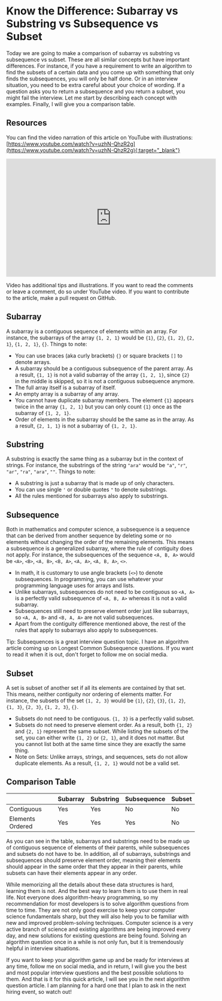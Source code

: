 # Know the Difference: Subarray vs Substring vs Subsequence vs Subset
Today we are going to make a comparison of subarray vs substring vs subsequence vs subset. These are all similar concepts but have important differences. For instance, if you have a requirement to write an algorithm to find the subsets of a certain data and you come up with something that only finds the subsequences, you will only be half done. Or in an interview situation, you need to be extra careful about your choice of wording. If a question asks you to return a subsequence and you return a subset, you might fail the interview. Let me start by describing each concept with examples. Finally, I will give you a comparison table.

## Resources
You can find the video narration of this article on YouTube with illustrations: [https://www.youtube.com/watch?v=uzhN-QhzR2g](https://www.youtube.com/watch?v=uzhN-QhzR2g){:target="_blank"}

<iframe width="560" height="315" src="https://www.youtube.com/embed/uzhN-QhzR2g" frameborder="0" allow="accelerometer; autoplay; encrypted-media; gyroscope; picture-in-picture" allowfullscreen></iframe>

Video has additional tips and illustrations. If you want to read the comments or leave a comment, do so under YouTube video. If you want to contribute to the article, make a pull request on GitHub.

## Subarray
A subarray is a contiguous sequence of elements within an array. For instance, the subarrays of the array `{1, 2, 1}` would be `{1}`, `{2}`, `{1, 2}`, `{2, 1}`, `{1, 2, 1}`, `{}`. Things to note:
* You can use braces (aka curly brackets) `{}` or square brackets `[]` to denote arrays.
* A subarray should be a contiguous subsequence of the parent array. As a result, `{1, 1}` is not a valid subarray of the array `{1, 2, 1}`, since `{2}` in the middle is skipped, so it is not a contiguous subsequence anymore.
* The full array itself is a subarray of itself.
* An empty array is a subarray of any array.
* You cannot have duplicate subarray members. The element `{1}` appears twice in the array `{1, 2, 1}` but you can only count `{1}` once as the subarray of `{1, 2, 1}`.
* Order of elements in the subarray should be the same as in the array. As a result, `{2, 1, 1}` is not a subarray of `{1, 2, 1}`.

## Substring
A substring is exactly the same thing as a subarray but in the context of strings. For instance, the substrings of the string `"ara"` would be `"a"`, `"r"`, `"ar"`, `"ra"`, `"ara"`, `""`. Things to note:
* A substring is just a subarray that is made up of only characters.
* You can use single `'` or double quotes `"` to denote substrings.
* All the rules mentioned for subarrays also apply to substrings.

## Subsequence
Both in mathematics and computer science, a subsequence is a sequence that can be derived from another sequence by deleting some or no elements without changing the order of the remaining elements. This means a subsequence is a generalized subarray, where the rule of contiguity does not apply. For instance, the subsequences of the sequence `<A, B, A>` would be `<A>`, `<B>`, `<A, B>`, `<B, A>`, `<A, A>`, `<A, B, A>`, `<>`.
* In math, it is customary to use angle brackets (`<>`) to denote subsequences. In programming, you can use whatever your programming language uses for arrays and lists.
* Unlike subarrays, subsequences do not need to be contiguous so `<A, A>` is a perfectly valid subsequence of `<A, B, A>` whereas it is not a valid subarray.
* Subsequences still need to preserve element order just like subarrays, so `<A, A, B>` and `<B, A, A>` are not valid subsequences.
* Apart from the contiguity difference mentioned above, the rest of the rules that apply to subarrays also apply to subsequences.

Tip: Subsequences is a great interview question topic. I have an algorithm article coming up on Longest Common Subsequence questions. If you want to read it when it is out, don't forget to follow me on social media.

## Subset
A set is subset of another set if all its elements are contained by that set. This means, neither contiguity nor ordering of elements matter. For instance, the subsets of the set `{1, 2, 3}` would be `{1}`, `{2}`, `{3}`, `{1, 2}`, `{1, 3}`, `{2, 3}`, `{1, 2, 3}`, `{}`.
* Subsets do not need to be contiguous. `{1, 3}` is a perfectly valid subset.
* Subsets do not need to preserve element order. As a result, both `{1, 2}` and `{2, 1}` represent the same subset. While listing the subsets of the set, you can either write `{1, 2}` or `{2, 1}`, and it does not matter. But you cannot list both at the same time since they are exactly the same thing.
* Note on Sets: Unlike arrays, strings, and sequences, sets do not allow duplicate elements. As a result, `{1, 2, 1}` would not be a valid set.

## Comparison Table

| | Subarray | Substring | Subsequence | Subset |
|---|---|---|---|---|
| Contiguous | Yes | Yes | No | No |
| Elements Ordered | Yes | Yes | Yes | No |

As you can see in the table, subarrays and substrings need to be made up of contiguous sequence of elements of their parents, while subsequences and subsets do not have to be. In addition, all of subarrays, substrings and subsequences should preserve element order, meaning their elements should appear in the same order that they appear in their parents, while subsets can have their elements appear in any order.

While memorizing all the details about these data structures is hard, learning them is not. And the best way to learn them is to use them in real life. Not everyone does algorithm-heavy programming, so my recommendation for most developers is to solve algorithm questions from time to time. They are not only good exercise to keep your computer science fundamentals sharp, but they will also help you to be familiar with new and improved problem-solving techniques. Computer science is a very active branch of science and existing algorithms are being improved every day, and new solutions for existing questions are being found. Solving an algorithm question once in a while is not only fun, but it is tremendously helpful in interview situations.

If you want to keep your algorithm game up and be ready for interviews at any time, follow me on social media, and in return, I will give you the best and most popular interview questions and the best possible solutions to them. And that is it for this quick article, I will see you in the next algorithm question article. I am planning for a hard one that I plan to ask in the next hiring event, so watch out!
